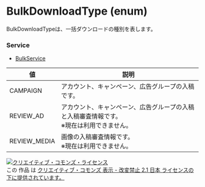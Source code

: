 # BulkDownloadType (enum)
BulkDownloadTypeは、一括ダウンロードの種別を表します。
### Service
+ [BulkService](../services/BulkService.md)

| 値 | 説明 | 
|---|---|
| CAMPAIGN| アカウント、キャンペーン、広告グループの入稿です。 |
| REVIEW_AD| アカウント、キャンペーン、広告グループの入稿と入稿審査情報です。<br>※現在は利用できません。 |
| REVIEW_MEDIA| 画像の入稿審査情報です。<br>※現在は利用できません。 |

<a rel="license" href="http://creativecommons.org/licenses/by-nd/2.1/jp/"><img alt="クリエイティブ・コモンズ・ライセンス" style="border-width:0" src="https://i.creativecommons.org/l/by-nd/2.1/jp/88x31.png" /></a><br />この 作品 は <a rel="license" href="http://creativecommons.org/licenses/by-nd/2.1/jp/">クリエイティブ・コモンズ 表示 - 改変禁止 2.1 日本 ライセンスの下に提供されています。</a>
